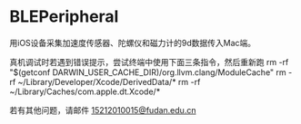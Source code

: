 # BLEPeripheral

用iOS设备采集加速度传感器、陀螺仪和磁力计的9d数据传入Mac端。

真机调试时若遇到错误提示，尝试终端中使用下面三条指令，然后重新跑
rm -rf "$(getconf DARWIN_USER_CACHE_DIR)/org.llvm.clang/ModuleCache"
rm -rf ~/Library/Developer/Xcode/DerivedData/*
rm -rf ~/Library/Caches/com.apple.dt.Xcode/*

若有其他问题，请邮件 15212010015@fudan.edu.cn

